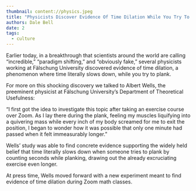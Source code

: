 ```yaml
---
thumbnail: content://physics.jpeg
title: "Physicists Discover Evidence Of Time Dilation While You Try To Plank"
authors: Dale Bell
date: 2
tags:
  - culture
---
```


Earlier today, in a breakthrough that scientists around the world are calling “incredible,” “paradigm shifting,” and “obviously fake,” several physicists working at Fälschung University discovered evidence of time dilation, a phenomenon where time literally slows down, while you try to plank.

For more on this shocking discovery we talked to Albert Wells, the preeminent physicist at Fälschung University’s Department of Theoretical Usefulness:

“I first got the idea to investigate this topic after taking an exercise course over Zoom. As I lay there during the plank, feeling my muscles liquifying into a quivering mass while every inch of my body screamed for me to exit the position, I began to wonder how it was possible that only one minute had passed when it felt immeasurably longer.”

Wells’ study was able to find concrete evidence supporting the widely held belief that time literally slows down when someone tries to plank by counting seconds while planking, drawing out the already excruciating exercise even longer.

At press time, Wells moved forward with a new experiment meant to find evidence of time dilation during Zoom math classes.

